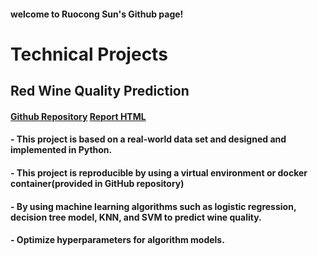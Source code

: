 #### welcome to Ruocong Sun's Github page!
# Technical Projects 
## Red Wine Quality Prediction
#### [Github Repository](https://github.com/UBC-MDS/Red-Wine-Quality-Prediction) [Report HTML](https://https://github.com/sungg888/sungg888.github.io/blob/main/red_wine_quality_prediction.html) 
#### - This project is based on a real-world data set and designed and implemented in Python. 
#### - This project is reproducible by using a virtual environment or docker container(provided in GitHub repository)  
#### - By using machine learning algorithms such as logistic regression, decision tree model, KNN, and SVM to predict wine quality.
#### - Optimize hyperparameters for algorithm models.
